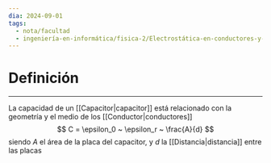 ```yaml
---
dia: 2024-09-01
tags:
  - nota/facultad
  - ingeniería-en-informática/fisica-2/Electrostática-en-conductores-y-dieléctricos
---
```

# Definición
---
La capacidad de un [[Capacitor|capacitor]] está relacionado con la geometría y el medio de los [[Conductor|conductores]] $$ C = \epsilon_0 ~ \epsilon_r ~ \frac{A}{d} $$ siendo $A$ el área de la placa del capacitor, y $d$ la [[Distancia|distancia]] entre las placas